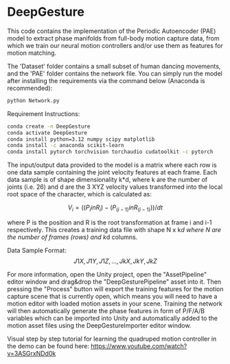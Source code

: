 # DeepGesture

This code contains the implementation of the Periodic Autoencoder (PAE) model
to extract phase manifolds from full-body motion capture data, from which we
train our neural motion controllers and/or use them as features for motion matching.

The 'Dataset' folder contains a small subset of human dancing movements, and
the 'PAE' folder contains the network file. You can simply run the model after
installing the requirements via the command below (Anaconda is recommended):

```bash
python Network.py
```


Requirement Instructions:
```bash
conda create -n DeepGesture
conda activate DeepGesture
conda install python=3.12 numpy scipy matplotlib
conda install -c anaconda scikit-learn
conda install pytorch torchvision torchaudio cudatoolkit -c pytorch
```

The input/output data provided to the model is a matrix where each row
is one data sample containing the joint velocity features at each frame.
Each data sample is of shape dimensionality k*d, where k are the number
of joints (i.e. 26) and d are the 3 XYZ velocity values transformed into 
the local root space of the character, which is calculated as:

$$
V_i = ((P_i in R_i) - (P_(i-1) in R_(i-1))) / dt
$$

where P is the position and R is the root transformation at frame i 
and i-1 respectively. This creates a training data file with shape 
N x k*d where N are the number of frames (rows) and k*d columns.

Data Sample Format: 
$$
J1X, J1Y, J1Z, ..., JkX, JkY, JkZ
$$

For more information, open the Unity project, open the "AssetPipeline"
editor window and drag&drop the "DeepGesturePipeline" asset into it. Then
pressing the "Process" button will export the training features for the
motion capture scene that is currently open, which means you will need
to have a motion editor with loaded motion assets in your scene. Training
the network will then automatically generate the phase features in form of
P/F/A/B variables which can be imported into Unity and automatically added
to the motion asset files using the DeepGestureImporter editor window.

Visual step by step tutorial for learning the quadruped motion controller in the demo can be found here: https://www.youtube.com/watch?v=3ASGrxNDd0k
